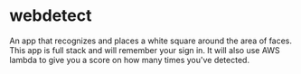 # webdetect

An app that recognizes and places a white square around the area of faces. This app is full stack and will remember your sign in. It will also use AWS lambda to give you a score on how many times you've detected. 
